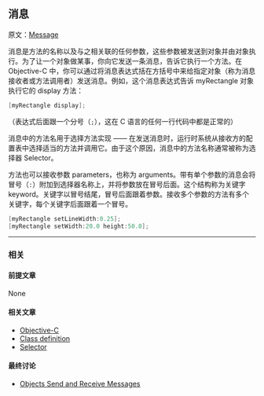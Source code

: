 ## 消息

原文：[Message](https://developer.apple.com/library/archive/documentation/General/Conceptual/DevPedia-CocoaCore/Message.html#//apple_ref/doc/uid/TP40008195-CH59-SW1)

消息是方法的名称以及与之相关联的任何参数，这些参数被发送到对象并由对象执行。为了让一个对象做某事，你向它发送一条消息，告诉它执行一个方法。在 Objective-C 中，你可以通过将消息表达式括在方括号中来给指定对象（称为消息接收者或方法调用者）发送消息。例如，这个消息表达式告诉 myRectangle 对象执行它的 display 方法：

```objectivec
[myRectangle display];
```

（表达式后面跟一个分号（`;`），这在 C 语言的任何一行代码中都是正常的）

消息中的方法名用于选择方法实现 —— 在发送消息时，运行时系统从接收方的配置表中选择适当的方法并调用它。由于这个原因，消息中的方法名称通常被称为选择器 Selector。

方法也可以接收参数 parameters，也称为 arguments。带有单个参数的消息会将冒号（`:`）附加到选择器名称上，并将参数放在冒号后面。这个结构称为关键字 keyword。关键字以冒号结尾，冒号后面跟着参数。接收多个参数的方法有多个关键字，每个关键字后面跟着一个冒号。

```objectivec
[myRectangle setLineWidth:0.25];
[myRectangle setWidth:20.0 height:50.0];
```

---

### 相关

#### 前提文章

None

#### 相关文章

- [Objective-C](https://developer.apple.com/library/archive/documentation/General/Conceptual/DevPedia-CocoaCore/ObjectiveC.html#//apple_ref/doc/uid/TP40008195-CH43-SW1)
- [Class definition](https://developer.apple.com/library/archive/documentation/General/Conceptual/DevPedia-CocoaCore/ClassDefinition.html#//apple_ref/doc/uid/TP40008195-CH6-SW1)
- [Selector](https://developer.apple.com/library/archive/documentation/General/Conceptual/DevPedia-CocoaCore/Selector.html#//apple_ref/doc/uid/TP40008195-CH48-SW1)

#### 最终讨论

* [Objects Send and Receive Messages](https://developer.apple.com/library/archive/documentation/Cocoa/Conceptual/ProgrammingWithObjectiveC/WorkingwithObjects/WorkingwithObjects.html#//apple_ref/doc/uid/TP40011210-CH4-SW2)